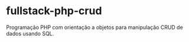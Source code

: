 # fullstack-php-crud
Programação PHP com orientação a objetos para manipulação CRUD de dados usando SQL.
